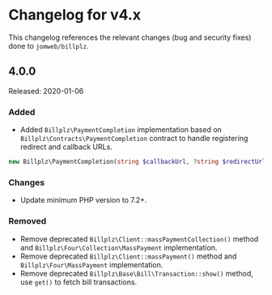 # Changelog for v4.x

This changelog references the relevant changes (bug and security fixes) done to `jomweb/billplz`.

## 4.0.0

Released: 2020-01-06

### Added

* Added `Billplz\PaymentCompletion` implementation based on `Billplz\Contracts\PaymentCompletion` contract to handle registering redirect and callback URLs.

```php
new Billplz\PaymentCompletion(string $callbackUrl, ?string $redirectUrl = null);
```

### Changes

* Update minimum PHP version to 7.2+.

### Removed

* Remove deprecated `Billplz\Client::massPaymentCollection()` method and `Billplz\Four\Collection\MassPayment` implementation.
* Remove deprecated `Billplz\Client::massPayment()` method and `Billplz\Four\MassPayment` implementation.
* Remove deprecated `Billplz\Base\Bill\Transaction::show()` method, use `get()` to fetch bill transactions.
